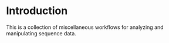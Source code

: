 Introduction
=========

This is a collection of miscellaneous workflows for analyzing and manipulating sequence data.
